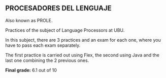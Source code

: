 <h2>PROCESADORES DEL LENGUAJE</h2>

<p>Also known as PROLE.</p>

<p>Practices of the subject of Language Processors at UBU.</p>

<p>In this subject, there are 3 practices and an exam for each one, where you have to pass each exam separately.</p>
<p>The first practice is carried out using Flex, the second using Java and the last one combining the 2 previous ones.</p>

<p><strong>Final grade:</strong> 6.1 out of 10</p>
